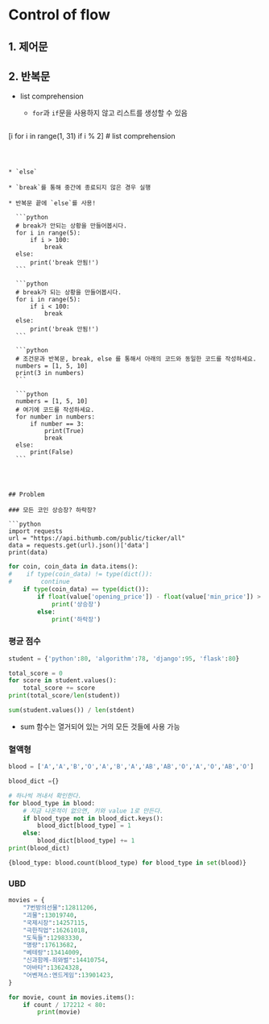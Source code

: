 # Control of flow

## 1. 제어문

## 2. 반복문

* list comprehension

  * `for`과 `if`문을 사용하지 않고 리스트를 생성할 수 있음

  ```python
[i for i in range(1, 31) if i % 2] # list comprehension
  ```
  
  
  
* `else`

  * `break`를 통해 중간에 종료되지 않은 경우 실행

  * 반복문 끝에 `else`를 사용!

    ```python
    # break가 안되는 상황을 만들어봅시다.
    for i in range(5):
        if i > 100:
            break
    else:
        print('break 안됨!')
    ```

    ```python
    # break가 되는 상황을 만들어봅시다.
    for i in range(5):
        if i < 100:
            break
    else:
        print('break 안됨!')
    ```

    ```python
    # 조건문과 반복문, break, else 를 통해서 아래의 코드와 동일한 코드를 작성하세요.
    numbers = [1, 5, 10]
    print(3 in numbers)
    ```

    ```python
    numbers = [1, 5, 10]
    # 여기에 코드를 작성하세요.
    for number in numbers:
        if number == 3:
            print(True)
            break
    else:
        print(False)
    ```




## Problem

### 모든 코인 상승장? 하락장?

```python
import requests
url = "https://api.bithumb.com/public/ticker/all"
data = requests.get(url).json()['data']
print(data)
```

```python
for coin, coin_data in data.items():
#    if type(coin_data) != type(dict()):
#        continue
	if type(coin_data) == type(dict()):
        if float(value['opening_price']) - float(value['min_price']) > 0:
            print('상승장')
        else:
            print('하락장')
```



### 평균 점수

```python
student = {'python':80, 'algorithm':78, 'django':95, 'flask':80}
```

```python
total_score = 0
for score in student.values():
    total_score += score
print(total_score/len(student))
```

```python
sum(student.values()) / len(stdent)
```

* sum 함수는 열거되어 있는 거의 모든 것들에 사용 가능



### 혈액형

```python
blood = ['A','A','B','O','A','B','A','AB','AB','O','A','O','AB','O']
```

```python
blood_dict ={}

# 하나씩 꺼내서 확인한다.
for blood_type in blood:
	# 지금 나온적이 없으면, 키와 value 1로 만든다.
    if blood_type not in blood_dict.keys():
        blood_dict[blood_type] = 1
    else:
        blood_dict[blood_type] += 1
print(blood_dict)
```

```python
{blood_type: blood.count(blood_type) for blood_type in set(blood)}
```



### UBD

```python
movies = {
    "7번방의선물":12811206,
    "괴물":13019740,
    "국제시장":14257115,
    "극한직업":16261018,
    "도둑들":12983330,
    "명량":17613682,
    "베테랑":13414009,
    "신과함께-죄와벌":14410754,
    "아바타":13624328,
    "어벤져스:엔드게임":13901423,
}
```

```python
for movie, count in movies.items():
    if count / 172212 < 80:
        print(movie)
```

